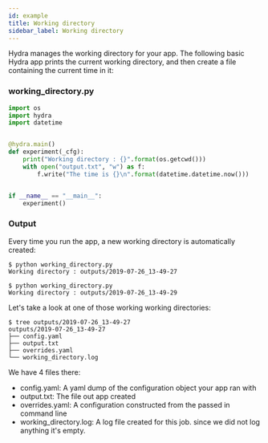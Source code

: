 ```yaml
---
id: example
title: Working directory
sidebar_label: Working directory
---
```


Hydra manages the working directory for your app.
The following basic Hydra app prints the current working directory, and then create a file containing the current time
in it:

### working_directory.py
```python
import os
import hydra
import datetime


@hydra.main()
def experiment(_cfg):
    print("Working directory : {}".format(os.getcwd()))
    with open("output.txt", "w") as f:
        f.write("The time is {}\n".format(datetime.datetime.now()))


if __name__ == "__main__":
    experiment()
```

### Output
Every time you run the app, a new working directory is automatically created:
```text
$ python working_directory.py
Working directory : outputs/2019-07-26_13-49-27

$ python working_directory.py
Working directory : outputs/2019-07-26_13-49-29
```

Let's take a look at one of those working working directories:
```text
$ tree outputs/2019-07-26_13-49-27
outputs/2019-07-26_13-49-27
├── config.yaml
├── output.txt
├── overrides.yaml
└── working_directory.log
```

We have 4 files there:
* config.yaml: A yaml dump of the configuration object your app ran with
* output.txt: The file out app created
* overrides.yaml: A configuration constructed from the passed in command line
* working_directory.log: A log file created for this job. since we did not log anything it's empty.